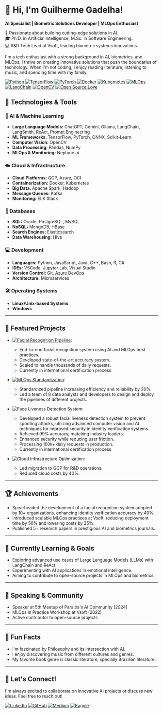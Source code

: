 # 👋 Hi, I'm Guilherme Gadelha!
**AI Specialist | Biometric Solutions Developer | MLOps Enthusiast**

🚀 Passionate about building cutting-edge solutions in AI.  
🎓 Ph.D. in Artificial Intelligence, M.Sc. in Software Engineering.  
💻 R&D Tech Lead at Vsoft, leading biometric systems innovations.  

I'm a tech enthusiast with a strong background in AI, biometrics, and MLOps. I thrive on creating innovative solutions that push the boundaries of technology. When I'm not coding, I enjoy reading literature, listening to music, and spending time with my family.

[![Python](https://img.shields.io/badge/Python-3776AB?style=for-the-badge&logo=python&logoColor=white)](https://www.python.org/)
[![TensorFlow](https://img.shields.io/badge/TensorFlow-FF6F00?style=for-the-badge&logo=tensorflow&logoColor=white)](https://www.tensorflow.org/)
[![PyTorch](https://img.shields.io/badge/PyTorch-EE4C2C?style=for-the-badge&logo=pytorch&logoColor=white)](https://pytorch.org/)
[![Docker](https://img.shields.io/badge/Docker-2496ED?style=for-the-badge&logo=docker&logoColor=white)](https://www.docker.com/)
[![Kubernetes](https://img.shields.io/badge/Kubernetes-326CE5?style=for-the-badge&logo=kubernetes&logoColor=white)](https://kubernetes.io/)
[![MLOps](https://img.shields.io/badge/MLOps-000000?style=for-the-badge&logo=mlops&logoColor=white)](https://en.wikipedia.org/wiki/MLOps)
[![LangChain](https://img.shields.io/badge/LangChain-7289DA?style=for-the-badge&logo=langchain&logoColor=white)](https://www.langchain.com/)
[![OpenCV](https://img.shields.io/badge/OpenCV-5C3EE8?style=for-the-badge&logo=opencv&logoColor=white)](https://opencv.org/)
[![Open Source Love](https://img.shields.io/badge/Open%20Source-%E2%9D%A4-red?style=for-the-badge)](https://opensource.org/)

## 🔧 Technologies & Tools

### 🤖 AI & Machine Learning
- **Large Language Models:** ChatGPT, Gemini, Ollama, LangChain, LangSmith, ReAct, Prompt Engineering
- **ML Frameworks:** TensorFlow, PyTorch, ONNX, Scikit-Learn
- **Computer Vision:** OpenCV
- **Data Processing:** Pandas, NumPy
- **MLOps & Monitoring:** Neptune.ai

### ☁️ Cloud & Infrastructure
- **Cloud Platforms:** GCP, Azure, OCI
- **Containerization:** Docker, Kubernetes
- **Big Data:** Apache Spark, Hadoop
- **Message Queues:** Kafka
- **Monitoring:** ELK Stack

### 💾 Databases
- **SQL:** Oracle, PostgreSQL, MySQL
- **NoSQL:** MongoDB, HBase
- **Search Engines:** Elasticsearch
- **Data Warehousing:** Hive

### 💻 Development
- **Languages:** Python, JavaScript, Java, C++, Bash, R, C#
- **IDEs:** VSCode, Jupyter Lab, Visual Studio
- **Version Control:** Git, Azure DevOps
- **Architecture:** Microservices

### 🛠️ Operating Systems
- **Linux/Unix-based Systems**
- **Windows**

---
## 🌟 Featured Projects
- [![Facial Recognition Pipeline](https://img.shields.io/static/v1?label=Project&message=Facial%20Recognition%20Pipeline&color=blue)](https://github.com/yourrepo):  
  - End-to-end facial recognition system using AI and MLOps best practices.
  - Developed state-of-the-art accuracy system.
  - Scaled to handle thousands of daily requests.
  - Currently in international certification process.
    
- [![MLOps Standardization](https://img.shields.io/static/v1?label=Project&message=MLOps%20Standardization&color=blue)](https://github.com/yourrepo):  
  - Standardized pipeline increasing efficiency and reliability by 30%.
  - Led a team of 8 data analysts and developers to design and deploy the pipelines of different projects.

- ![Face Liveness Detection System](https://img.shields.io/static/v1?label=Project&message=Face%20Anti%20Spoofing&color=blue):
  - Developed a robust facial liveness detection system to prevent spoofing attacks, utilizing advanced computer vision and AI techniques for improved security in identity verification systems.
  - Achieved 99% accuracy, matching industry leaders.
  - Enhanced security while reducing user friction.
  - Processing 100k+ daily requests in production.
  - Currently in international certification process.

- ![Cloud Infrastructure Optimization](https://img.shields.io/static/v1?label=Project&message=Cloud%20Optimization%20Infrastructure&color=blue):
  - Led migration to GCP for R&D operations.
  - Reduced cloud costs by 40%.

---
## 🏆 Achievements
- Spearheaded the development of a facial recognition system adopted by 10+ organizations, enhancing identity verification accuracy by 40%.
- Introduced scalable MLOps practices at Vsoft, reducing deployment time by 50% and lowering costs by 25%.
- Published 5+ research papers in prestigious AI and biometrics journals.

---
## 🚀 Currently Learning & Goals
- Exploring advanced use cases of Large Language Models (LLMs) with LangChain and ReAct.
- Experimenting with AI applications in emotional intelligence.
- Aiming to contribute to open-source projects in MLOps and biometrics.

---
## 🎤 Speaking & Community
- Speaker at 5th Meetup of Paraiba's AI Community (2024)
- MLOps in Practice Workshop at Vsoft (2022)
- Active contributor to open-source projects

---
## 🎉 Fun Facts
- I'm fascinated by Philosophy and its intersection with AI.
- I enjoy discovering music from different cultures and genres.
- My favorite book genre is classic literature, specially Brazilian literature.

---
## 🤝 Let's Connect!
I'm always excited to collaborate on innovative AI projects or discuss new ideas. Feel free to reach out!

[![LinkedIn](https://img.shields.io/badge/LinkedIn-0A66C2?style=for-the-badge&logo=linkedin&logoColor=white)](https://www.linkedin.com/in/ggadelha/)
[![GitHub](https://img.shields.io/badge/GitHub-181717?style=for-the-badge&logo=github&logoColor=white)](https://github.com/guilhermemg)
[![Medium](https://img.shields.io/badge/Medium-12100E?style=for-the-badge&logo=medium&logoColor=white)](https://medium.com/@gsgadelha)
[![Kaggle](https://img.shields.io/badge/Kaggle-20BEFF?style=for-the-badge&logo=kaggle&logoColor=white)](https://www.kaggle.com/guilhermemg)

